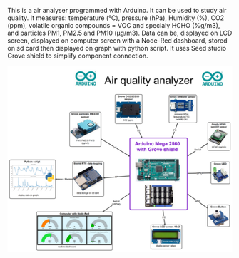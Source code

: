 This is a air analyser programmed with Arduino. It can be used to study air quality. It measures: temperature (°C), pressure (hPa), Humidity (%), CO2 (ppm), volatile organic compounds = VOC and specialy HCHO (%g/m3), and particles PM1, PM2.5 and PM10 (µg/m3).
Data can be,  displayed on LCD screen, displayed on computer screen with a Node-Red dashboard, stored on sd card then displayed on graph with python script.
It uses Seed studio Grove shield to simplify component connection.

![](carte_english.png)


